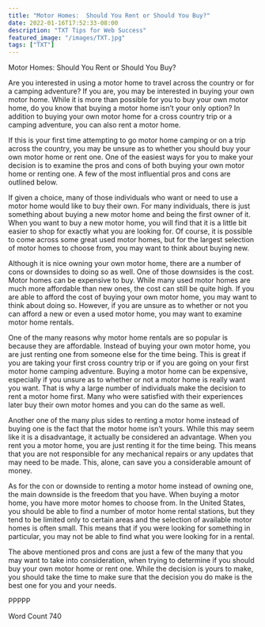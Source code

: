 ```yaml
---
title: "Motor Homes:  Should You Rent or Should You Buy?"
date: 2022-01-16T17:52:33-08:00
description: "TXT Tips for Web Success"
featured_image: "/images/TXT.jpg"
tags: ["TXT"]
---
```


Motor Homes:  Should You Rent or Should You Buy?

Are you interested in using a motor home to travel across the country or for a camping adventure?  If you are, you may be interested in buying your own motor home. While it is more than possible for you to buy your own motor home, do you know that buying a motor home isn’t your only option?  In addition to buying your own motor home for a cross country trip or a camping adventure, you can also rent a motor home.

If this is your first time attempting to go motor home camping or on a trip across the country, you may be unsure as to whether you should buy your own motor home or rent one.  One of the easiest ways for you to make your decision is to examine the pros and cons of both buying your own motor home or renting one. A few of the most influential pros and cons are outlined below.

If given a choice, many of those individuals who want or need to use a motor home would like to buy their own.  For many individuals, there is just something about buying a new motor home and being the first owner of it. When you want to buy a new motor home, you will find that it is a little bit easier to shop for exactly what you are looking for. Of course, it is possible to come across some great used motor homes, but for the largest selection of motor homes to choose from, you may want to think about buying new.

Although it is nice owning your own motor home, there are a number of cons or downsides to doing so as well. One of those downsides is the cost. Motor homes can be expensive to buy. While many used motor homes are much more affordable than new ones, the cost can still be quite high. If you are able to afford the cost of buying your own motor home, you may want to think about doing so.  However, if you are unsure as to whether or not you can afford a new or even a used motor home, you may want to examine motor home rentals.

One of the many reasons why motor home rentals are so popular is because they are affordable.  Instead of buying your own motor home, you are just renting one from someone else for the time being. This is great if you are taking your first cross country trip or if you are going on your first motor home camping adventure.  Buying a motor home can be expensive, especially if you unsure as to whether or not a motor home is really want you want.  That is why a large number of individuals make the decision to rent a motor home first.  Many who were satisfied with their experiences later buy their own motor homes and you can do the same as well.

Another one of the many plus sides to renting a motor home instead of buying one is the fact that the motor home isn’t yours.  While this may seem like it is a disadvantage, it actually be considered an advantage. When you rent you a motor home, you are just renting it for the time being. This means that you are not responsible for any mechanical repairs or any updates that may need to be made. This, alone, can save you a considerable amount of money. 

As for the con or downside to renting a motor home instead of owning one, the main downside is the freedom that you have. When buying a motor home, you have more motor homes to choose from. In the United States, you should be able to find a number of motor home rental stations, but they tend to be limited only to certain areas and the selection of available motor homes is often small. This means that if you were looking for something in particular, you may not be able to find what you were looking for in a rental.

The above mentioned pros and cons are just a few of the many that you may want to take into consideration, when trying to determine if you should buy your own motor home or rent one. While the decision is yours to make, you should take the time to make sure that the decision you do make is the best one for you and your needs.

PPPPP

Word Count 740

